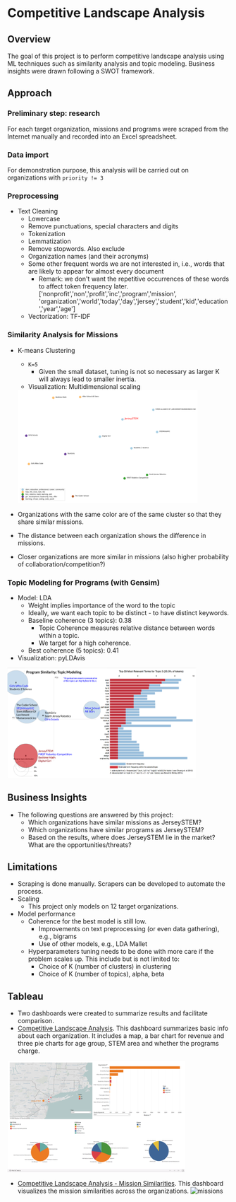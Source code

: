 # Competitive Landscape Analysis

## Overview
The goal of this project is to perform competitive landscape analysis using ML techniques such as similarity analysis and topic modeling. Business insights were drawn following a SWOT framework.

## Approach
### Preliminary step: research
For each target organization, missions and programs were scraped from the Internet manually and recorded into an Excel spreadsheet.

### Data import
For demonstration purpose, this analysis will be carried out on organizations with `priority != 3`

### Preprocessing
- Text Cleaning
  - Lowercase
  - Remove punctuations, special characters and digits
  - Tokenization
  - Lemmatization
  - Remove stopwords. Also exclude
  - Organization names (and their acronyms)
  - Some other frequent words we are not interested in, i.e., words that are likely to appear for almost every document
    - Remark: we don't want the repetitive occurrences of these words to affect token frequency later. ['nonprofit','non','profit','inc','program','mission', 'organization','world','today','day','jersey','student','kid','education','year','age']
  - Vectorization: TF-IDF

### Similarity Analysis for Missions
- K-means Clustering
  - `K=5`
    - Given the small dataset, tuning is not so necessary as larger K will always lead to smaller inertia.
  - Visualization: Multidimensional scaling
  <img src="https://github.com/lullaby1024/Competitive_Landscape_Analysis/blob/master/img/cluster.png" width="85%">

- Organizations with the same color are of the same cluster so that they share similar missions.
- The distance between each organization shows the difference in missions.
- Closer organizations are more similar in missions (also higher probability of collaboration/competition?)

### Topic Modeling for Programs (with Gensim)
- Model: LDA
  - Weight implies importance of the word to the topic
  - Ideally, we want each topic to be distinct - to have distinct keywords.
  - Baseline coherence (3 topics):  0.38
    - Topic Coherence measures relative distance between words within a topic.
    - We target for a high coherence.
  - Best coherence (5 topics): 0.41
- Visualization: pyLDAvis
 <img src="https://github.com/lullaby1024/Competitive_Landscape_Analysis/blob/master/img/topic_annotated.png" width="85%">

## Business Insights
- The following questions are answered by this project:
  - Which organizations have similar missions as JerseySTEM?
  - Which organizations have similar programs as JerseySTEM?
  - Based on the results, where does JerseySTEM lie in the market? What are the opportunities/threats?
  
## Limitations
- Scraping is done manually. Scrapers can be developed to automate the process.
- Scaling
  - This project only models on 12 target organizations.
- Model performance
  - Coherence for the best model is still low.
    - Improvements on text preprocessing (or even data gathering), e.g., bigrams
    - Use of other models, e.g., LDA Mallet
  - Hyperparameters tuning needs to be done with more care if the problem scales up. This include but is not limited to:
    - Choice of K (number of clusters) in clustering
    - Choice of K (number of topics), alpha, beta
    
## Tableau
- Two dashboards were created to summarize results and facilitate comparison.
- [Competitive Landscape Analysis](https://public.tableau.com/profile/qi.feng1229#!/vizhome/CompetitiveLanscape/Dashboard1). This dashboard summarizes basic info about each organization. It includes a map, a bar chart for revenue and three pie charts for age group, STEM area and whether the programs charge.
<img src="https://github.com/lullaby1024/Competitive_Landscape_Analysis/blob/master/img/competitive_landscape.png" width="80%">

- [Competitive Landscape Analysis - Mission Similarities](https://public.tableau.com/profile/qi.feng1229#!/vizhome/CompetitiveLanscape-MissionSimilarity/Dashboard2). This dashboard visualizes the mission similarities across the organizations.
![missions](https://github.com/lullaby1024/Competitive_Landscape_Analysis/blob/master/img/competitive_landscape_missions.gif)

